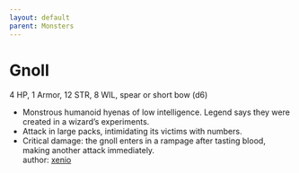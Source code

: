 ```yaml
---
layout: default
parent: Monsters
---
```

# Gnoll
4 HP, 1 Armor, 12 STR, 8 WIL, spear or short bow (d6)  
- Monstrous humanoid hyenas of low intelligence.   Legend says they were created in a wizard’s experiments.  
- Attack in large packs, intimidating its victims with numbers.  
- Critical damage: the gnoll enters in a rampage after tasting blood, making another attack immediately.  
author: [xenio](https://xenioinabottle.blogspot.com/2021/02/classic-monsters-for-cairnito-part-1.html)
